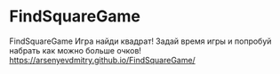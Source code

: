 # FindSquareGame
FindSquareGame
Игра найди квадрат! Задай время игры и попробуй набрать как можно больше очков!
https://arsenyevdmitry.github.io/FindSquareGame/
